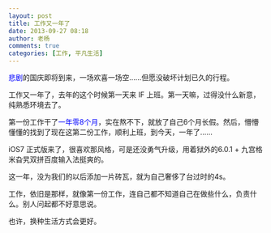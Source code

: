 ```yaml
---
layout: post
title: 工作又一年了
date: 2013-09-27 08:18
author: 老杨
comments: true
categories: [工作, 平凡生活]
---
```

<span style="color: #0000ff;">悲剧</span>的国庆即将到来，一场欢喜一场空……但愿没破坏计划已久的行程。

工作又一年了，去年的这个时候第一天来 IF 上班。第一天嘛，过得没什么新意，纯熟悉环境去了。
<!--more-->
第一份工作干了<span style="color: #0000ff;">一年零8个月</span>，实在熬不下，就放了自己6个月长假。然后，懵懵懂懂的找到了现在这第二份工作，顺利上班，到今天，一年了……

iOS7 正式版来了，很喜欢那风格，可是还没勇气升级，用着狱外的6.0.1 + 九宫格米旮旯双拼百度输入法挺爽的。

这一年，没为我们的以后添加一片砖瓦，就为自己奢侈了台过时的4s。

工作，依旧是那样，就像第一份工作，连自己都不知道自己在做些什么，负责什么。别人问起都不好意思说。

也许，换种生活方式会更好。
